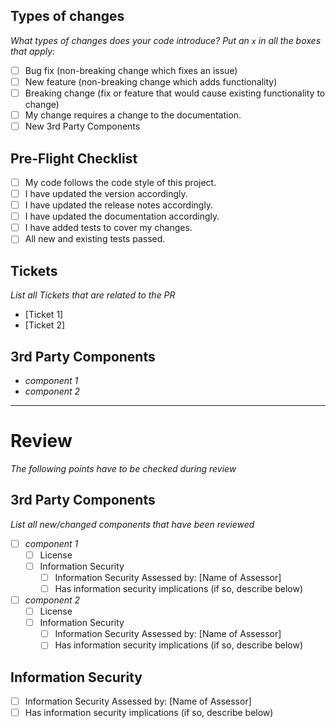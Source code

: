 ## Types of changes

*What types of changes does your code introduce? Put an `x` in all the boxes that apply:*

- [ ] Bug fix (non-breaking change which fixes an issue) <!-- N/A -->
- [ ] New feature (non-breaking change which adds functionality) <!-- N/A -->
- [ ] Breaking change (fix or feature that would cause existing functionality to change) <!-- N/A -->
- [ ] My change requires a change to the documentation. <!-- N/A -->
- [ ] New 3rd Party Components <!-- N/A -->

## Pre-Flight Checklist

- [ ] My code follows the code style of this project.
- [ ] I have updated the version  accordingly.
- [ ] I have updated the release notes accordingly.
- [ ] I have updated the documentation accordingly.
- [ ] I have added tests to cover my changes.
- [ ] All new and existing tests passed.

## Tickets

*List all Tickets that are related to the PR*

- [Ticket 1]
- [Ticket 2]

## 3rd Party Components

- *component 1*
- *component 2*


----
# Review

*The following points have to be checked during review*

## 3rd Party Components

*List all new/changed components that have been reviewed*

- [ ] *component 1*
  - [ ] License
  - [ ] Information Security
    * [ ] Information Security Assessed by: [Name of Assessor]
    * [ ] Has information security implications (if so, describe below)
- [ ] *component 2*
  - [ ] License
  - [ ] Information Security
    * [ ] Information Security Assessed by: [Name of Assessor]
    * [ ] Has information security implications (if so, describe below)

## Information Security

* [ ] Information Security Assessed by: [Name of Assessor]
* [ ] Has information security implications (if so, describe below)
